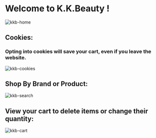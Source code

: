 # Welcome to K.K.Beauty !
![kkb-home](https://github.com/Xenulat3r/makeup--app/assets/44345114/f1a87c7e-e24f-41a0-8f52-353889816c0d)

## Cookies:
### Opting into cookies will save your cart, even if you leave the website.
![kkb-cookies](https://github.com/Xenulat3r/makeup--app/assets/44345114/531dcb12-537d-4143-8c50-4f7bf1f6c57e)


## Shop By Brand or Product:
![kkb-search](https://github.com/Xenulat3r/makeup--app/assets/44345114/bdebcc07-783b-43a2-8faf-8f400820f990)

## View your cart to delete items or change their quantity:
![kkb-cart](https://github.com/Xenulat3r/makeup--app/assets/44345114/a5ffc3fa-2c7d-436d-9fd0-3914acedadcd)
